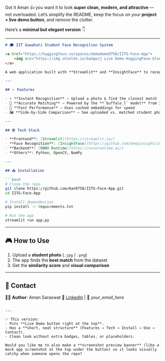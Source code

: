 Got it Aman 👍 you want it to look **super clean, modern, and attractive** — not overloaded.
Let’s simplify the README, keep the focus on your **project + live demo button**, and remove the clutter.

Here’s a **minimal but elegant version** 👇

---

````markdown
# 🎓 IIT Guwahati Student Face Recognition System  

<a href="https://huggingface.co/spaces/demodemo9758/IITG-Face-App">
    <img src="https://img.shields.io/badge/🚀 Live Demo-HuggingFace-blue?style=for-the-badge&logo=huggingface" alt="Live Demo"/>
</a>  

A web application built with **Streamlit** and **InsightFace** to recognize and match student faces from IIT Guwahati.  

---

## ✨ Features  

- ⚡ **Instant Recognition** – Upload a photo & find the closest match  
- 🎯 **Accurate Matching** – Powered by the **`buffalo_l` model** from InsightFace  
- 🚀 **Fast Performance** – Uses cached embeddings for speed  
- 🖼 **Side-by-Side Comparison** – See uploaded vs. matched student photo  

---

## 🛠️ Tech Stack  

- **Frontend**: [Streamlit](https://streamlit.io/)  
- **Face Recognition**: [InsightFace](https://github.com/deepinsight/insightface)  
- **Backend**: [ONNX Runtime](https://onnxruntime.ai/)  
- **Others**: Python, OpenCV, NumPy  

---

## 📥 Installation  

```bash
# Clone the repo
git clone https://github.com/Aan9758/IITG-Face-App.git
cd IITG-Face-App

# Install dependencies
pip install -r requirements.txt

# Run the app
streamlit run app.py
````

---

## 🎮 How to Use

1. Upload a **student photo** (`.jpg` / `.png`)
2. The app finds the **best match** from the dataset
3. Get the **similarity score** and **visual comparison**

---

## 📧 Contact

👨‍💻 **Author**: Aman Saraswat
🔗 [LinkedIn](https://linkedin.com/in/your-profile) | 📩 *your\_email\_here*

```

---

✅ This version:  
- Puts **Live Demo button right at the top**.  
- Has a **short, neat structure** (Features → Tech → Install → Use → Contact).  
- Clean look without extra badges, tables, or placeholders.  

Would you like me to also make a **screenshot preview banner** (like a mock app screenshot at the top under the button) so it looks visually catchy when someone opens the repo?
```

